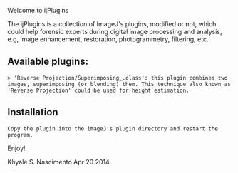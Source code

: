 Welcome to ijPlugins

The ijPlugins is a collection of ImageJ's plugins, modified or not, which could help  forensic experts during digital image processing and analysis, e.g, image enhancement, restoration, photogrammetry, filtering, etc.

## Available plugins:
    > 'Reverse Projection/Superimposing_.class': this plugin combines two images, superimposing (or blending) them. This technique also known as 'Reverse Projection' could be used for height estimation.

## Installation

    Copy the plugin into the imageJ's plugin directory and restart the program.

     
Enjoy!

Khyale S. Nascimento
Apr 20 2014
